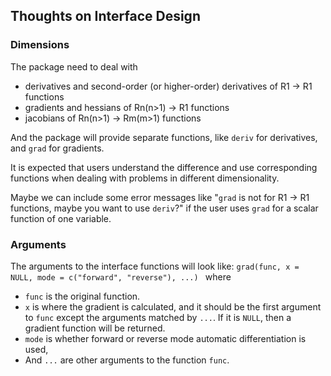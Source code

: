 ## Thoughts on Interface Design

### Dimensions
The package need to deal with
* derivatives and second-order (or higher-order) derivatives of R1 -> R1 functions
* gradients and hessians of Rn(n>1) -> R1 functions
* jacobians of Rn(n>1) -> Rm(m>1) functions

And the package will provide separate functions, like `deriv` for derivatives,
and `grad` for gradients.

It is expected that users understand the difference and use corresponding functions when dealing with problems in different dimensionality.

Maybe we can include some error messages like "`grad` is not for R1 -> R1 functions, maybe you want to use `deriv`?"
if the user uses `grad` for a scalar function of one variable.

### Arguments
The arguments to the interface functions will look like:
`grad(func, x = NULL, mode = c("forward", "reverse"), ...)
`
where
* `func` is the original function.
* `x` is where the gradient is calculated, and it should be the first argument to `func` except the arguments matched by `...`. If it is `NULL`, then a gradient function will be returned.
* `mode` is whether forward or reverse mode automatic differentiation is used,
* And `...` are other arguments to the function `func`.
